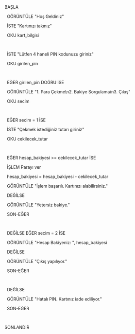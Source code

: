 BAŞLA

&nbsp; GÖRÜNTÜLE "Hoş Geldiniz"

&nbsp; İSTE "Kartınızı takınız"

&nbsp; OKU kart\_bilgisi

&nbsp; 

&nbsp; İSTE "Lütfen 4 haneli PIN kodunuzu giriniz"

&nbsp; OKU girilen\_pin

&nbsp; 

&nbsp; EĞER girilen\_pin DOĞRU İSE

&nbsp;   GÖRÜNTÜLE "1. Para Çekme\\n2. Bakiye Sorgulama\\n3. Çıkış"

&nbsp;   OKU secim

&nbsp;   

&nbsp;   EĞER secim = 1 İSE

&nbsp;     İSTE "Çekmek istediğiniz tutarı giriniz"

&nbsp;     OKU cekilecek\_tutar

&nbsp;     

&nbsp;     EĞER hesap\_bakiyesi >= cekilecek\_tutar İSE

&nbsp;       İŞLEM Parayı ver

&nbsp;       hesap\_bakiyesi = hesap\_bakiyesi - cekilecek\_tutar

&nbsp;       GÖRÜNTÜLE "İşlem başarılı. Kartınızı alabilirsiniz."

&nbsp;     DEĞİLSE

&nbsp;       GÖRÜNTÜLE "Yetersiz bakiye."

&nbsp;     SON-EĞER

&nbsp;     

&nbsp;   DEĞİLSE EĞER secim = 2 İSE

&nbsp;     GÖRÜNTÜLE "Hesap Bakiyeniz: ", hesap\_bakiyesi

&nbsp;   DEĞİLSE

&nbsp;     GÖRÜNTÜLE "Çıkış yapılıyor."

&nbsp;   SON-EĞER

&nbsp;   

&nbsp; DEĞİLSE

&nbsp;   GÖRÜNTÜLE "Hatalı PIN. Kartınız iade ediliyor."

&nbsp; SON-EĞER

&nbsp; 

SONLANDIR

